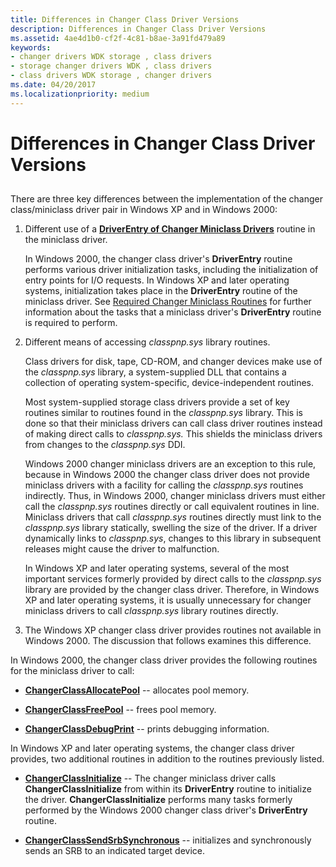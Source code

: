 ```yaml
---
title: Differences in Changer Class Driver Versions
description: Differences in Changer Class Driver Versions
ms.assetid: 4ae4d1b0-cf2f-4c81-b8ae-3a91fd479a89
keywords:
- changer drivers WDK storage , class drivers
- storage changer drivers WDK , class drivers
- class drivers WDK storage , changer drivers
ms.date: 04/20/2017
ms.localizationpriority: medium
---
```


# Differences in Changer Class Driver Versions


## <span id="ddk_differences_in_changer_class_driver_versions_kg"></span><span id="DDK_DIFFERENCES_IN_CHANGER_CLASS_DRIVER_VERSIONS_KG"></span>


There are three key differences between the implementation of the changer class/miniclass driver pair in Windows XP and in Windows 2000:

1.  Different use of a [**DriverEntry of Changer Miniclass Drivers**](https://docs.microsoft.com/windows-hardware/drivers/storage/driverentry-of-changer-miniclass-drivers) routine in the miniclass driver.

    In Windows 2000, the changer class driver's **DriverEntry** routine performs various driver initialization tasks, including the initialization of entry points for I/O requests. In Windows XP and later operating systems, initialization takes place in the **DriverEntry** routine of the miniclass driver. See [Required Changer Miniclass Routines](required-changer-miniclass-routines.md) for further information about the tasks that a miniclass driver's **DriverEntry** routine is required to perform.

2.  Different means of accessing *classpnp.sys* library routines.

    Class drivers for disk, tape, CD-ROM, and changer devices make use of the *classpnp.sys* library, a system-supplied DLL that contains a collection of operating system-specific, device-independent routines.

    Most system-supplied storage class drivers provide a set of key routines similar to routines found in the *classpnp.sys* library. This is done so that their miniclass drivers can call class driver routines instead of making direct calls to *classpnp.sys.* This shields the miniclass drivers from changes to the *classpnp.sys* DDI.

    Windows 2000 changer miniclass drivers are an exception to this rule, because in Windows 2000 the changer class driver does not provide miniclass drivers with a facility for calling the *classpnp.sys* routines indirectly. Thus, in Windows 2000, changer miniclass drivers must either call the *classpnp.sys* routines directly or call equivalent routines in line. Miniclass drivers that call *classpnp.sys* routines directly must link to the *classpnp.sys* library statically, swelling the size of the driver. If a driver dynamically links to *classpnp.sys*, changes to this library in subsequent releases might cause the driver to malfunction.

    In Windows XP and later operating systems, several of the most important services formerly provided by direct calls to the *classpnp.sys* library are provided by the changer class driver. Therefore, in Windows XP and later operating systems, it is usually unnecessary for changer miniclass drivers to call *classpnp.sys* library routines directly.

3.  The Windows XP changer class driver provides routines not available in Windows 2000. The discussion that follows examines this difference.

In Windows 2000, the changer class driver provides the following routines for the miniclass driver to call:

-   [**ChangerClassAllocatePool**](https://docs.microsoft.com/windows-hardware/drivers/ddi/content/mcd/nf-mcd-changerclassallocatepool) -- allocates pool memory.

-   [**ChangerClassFreePool**](https://docs.microsoft.com/windows-hardware/drivers/ddi/content/mcd/nf-mcd-changerclassfreepool) -- frees pool memory.

-   [**ChangerClassDebugPrint**](https://docs.microsoft.com/windows-hardware/drivers/ddi/content/mcd/nf-mcd-changerclassdebugprint) -- prints debugging information.

In Windows XP and later operating systems, the changer class driver provides, two additional routines in addition to the routines previously listed.

-   [**ChangerClassInitialize**](https://docs.microsoft.com/windows-hardware/drivers/ddi/content/mcd/nf-mcd-changerclassinitialize) -- The changer miniclass driver calls **ChangerClassInitialize** from within its **DriverEntry** routine to initialize the driver. **ChangerClassInitialize** performs many tasks formerly performed by the Windows 2000 changer class driver's **DriverEntry** routine.

-   [**ChangerClassSendSrbSynchronous**](https://docs.microsoft.com/windows-hardware/drivers/ddi/content/mcd/nf-mcd-changerclasssendsrbsynchronous) -- initializes and synchronously sends an SRB to an indicated target device.

 

 




